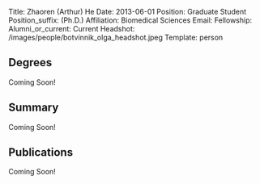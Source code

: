 Title: Zhaoren (Arthur) He
Date: 2013-06-01
Position: Graduate Student
Position_suffix: (Ph.D.)
Affiliation: Biomedical Sciences
Email: 
Fellowship: 
Alumni_or_current: Current
Headshot: /images/people/botvinnik_olga_headshot.jpeg
Template: person
<!-- Status: draft -->

## Degrees

Coming Soon! <br>

## Summary

Coming Soon! <br>

## Publications
Coming Soon! <br>
